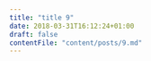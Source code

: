 ```yaml
---
title: "title 9"
date: 2018-03-31T16:12:24+01:00
draft: false
contentFile: "content/posts/9.md"
---
```


